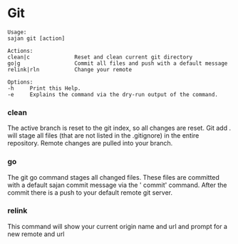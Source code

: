 # Git

```text
Usage:
sajan git [action]

Actions:
clean|c              Reset and clean current git directory
go|g                 Commit all files and push with a default message
relink|rln           Change your remote

Options:
-h     Print this Help.
-e     Explains the command via the dry-run output of the command.
```

### clean 

The active branch is reset to the git index, so all changes are reset. Git add .
will stage all files (that are not listed in the .gitignore) in the entire repository.
Remote changes are pulled into your branch.

### go

The git go command stages all changed files. These files are committed with a default sajan commit message via the '
commit' command. After the commit there is a push to your default remote git server.

### relink

This command will show your current origin name and url and prompt for a new remote and url
